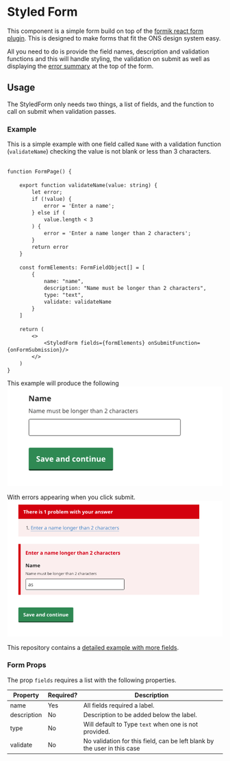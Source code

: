 # Styled Form

This component is a simple form build on top of the [formik react form plugin](https://formik.org/). This is designed to
make forms that fit the ONS design system easy.

All you need to do is provide the field names, description and validation functions and this will handle styling, the
validation on submit as well as displaying
the [error summary](https://ons-design-system.netlify.app/patterns/error-validation/#error-summary) at the top of the
form.

## Usage

The StyledForm only needs two things, a list of fields, and the function to call on submit when validation passes.

### Example

This is a simple example with one field called `Name` with a validation function (`validateName`) checking the value is not blank or less than 3 characters.  

```.tsx

function FormPage() {

    export function validateName(value: string) {
        let error;
        if (!value) {
            error = 'Enter a name';
        } else if (
            value.length < 3
        ) {
            error = 'Enter a name longer than 2 characters';
        }
        return error
    }

    const formElements: FormFieldObject[] = [
        {
            name: "name",
            description: "Name must be longer than 2 characters",
            type: "text",
            validate: validateName
        }
    ]
    
    return (
        <>
            <StyledForm fields={formElements} onSubmitFunction={onFormSubmission}/>
        </>
    )    
}
```

This example will produce the following 
![Simple form example](simple_form.png)


With errors appearing when you click submit.
![Simple form example showing error](simple_form_error.png)

This repository contains a [detailed example with more fields](../src/components/forms/ExampleForm/ExampleForm.tsx).

### Form Props

The prop `fields` requires a list with the following properties.

| Property    | Required? | Description                                                              |
|-------------|-----------|--------------------------------------------------------------------------|
| name        | Yes       | All fields required a label.                                             |
| description | No        | Description to be added below the label.                                 |
| type        | No        | Will default to Type `text` when one is not provided.                    |
| validate    | No        | No validation for this field, can be left blank by the user in this case |

